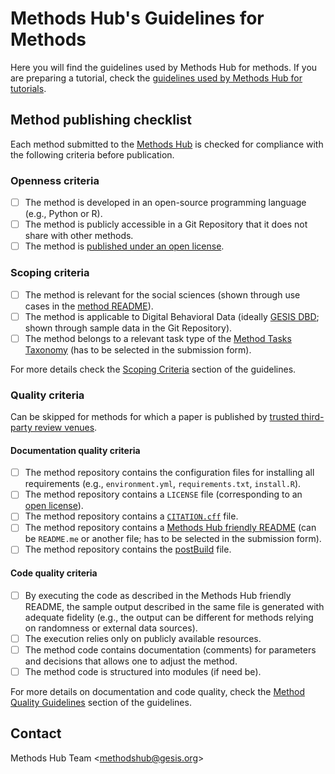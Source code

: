 # Methods Hub's Guidelines for Methods

Here you will find the guidelines used by Methods Hub for methods. If you are preparing a tutorial, check the [guidelines used by Methods Hub for tutorials](https://github.com/GESIS-Methods-Hub/guidelines-for-tutorials).

## Method publishing checklist

Each method submitted to the [Methods Hub](https://methodshub.gesis.org/) is checked for compliance with the following criteria before publication.

### Openness criteria

- [ ] The method is developed in an open-source programming language (e.g., Python or R).
- [ ] The method is publicly accessible in a Git Repository that it does not share with other methods.
- [ ] The method is [published under an open license](https://opensource.guide/legal/#which-open-source-license-is-appropriate-for-my-project).

### Scoping criteria

- [ ] The method is relevant for the social sciences (shown through use cases in the [method README](#documentation-quality-criteria)).
- [ ] The method is applicable to Digital Behavioral Data (ideally [GESIS DBD](https://www.gesis.org/en/institute/about-us/digital-behavioral-data); shown through sample data in the Git Repository).
- [ ] The method belongs to a relevant task type of the [Method Tasks Taxonomy](methods-tasks.md) (has to be selected in the submission form).

For more details check the [Scoping Criteria](method-guide.md#scoping-criteria) section of the guidelines.

### Quality criteria

Can be skipped for methods for which a paper is published by [trusted third-party review venues](method-guide.md#trusted-third-party-review-venues).

#### Documentation quality criteria

- [ ] The method repository contains the configuration files for installing all requirements (e.g., `environment.yml`, `requirements.txt`, `install.R`).
- [ ] The method repository contains a `LICENSE` file (corresponding to an [open license](https://docs.github.com/en/communities/setting-up-your-project-for-healthy-contributions/adding-a-license-to-a-repository)).
- [ ] The method repository contains a [`CITATION.cff`](https://citation-file-format.github.io/) file.
- [ ] The method repository contains a [Methods Hub friendly README](method-README-template.md) (can be  `README.me` or another file; has to be selected in the submission form).
- [ ] The method repository contains the [postBuild](https://methodshub.gesis.org/snippet/postBuild) file.

#### Code quality criteria

- [ ] By executing the code as described in the Methods Hub friendly README, the sample output described in the same file is generated with adequate fidelity (e.g., the output can be different for methods relying on randomness or external data sources).
- [ ] The execution relies only on publicly available resources.
- [ ] The method code contains documentation (comments) for parameters and decisions that allows one to adjust the method.
- [ ] The method code is structured into modules (if need be).

For more details on documentation and code quality, check the [Method Quality Guidelines](method-guide.md#method-quality-guidelines) section of the guidelines.

## Contact

Methods Hub Team &lt;[methodshub@gesis.org][methodshub-email]&gt;

[methodshub-email]: mailto:methodshub@gesis.org
